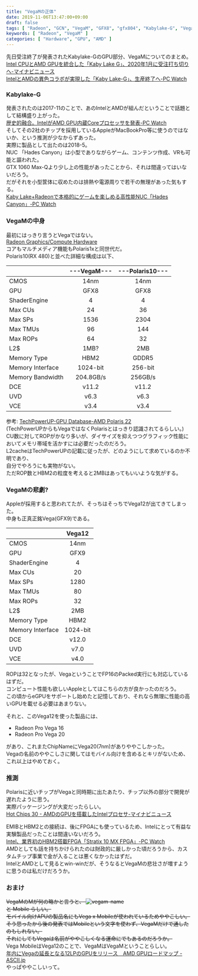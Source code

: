 ```yaml
---
title: "VegaMの正体"
date: 2019-11-06T13:47:00+09:00
draft: false
tags: [ "Radeon", "GCN", "VegaM", "GFX8", "gfx804", "Kabylake-G", "Vega12", "gfx904" ]
keywords: [ "Radeon", "VegaM" ]
categories: [ "Hardware", "GPU", "AMD" ]
---
```


先日受注終了が発表されたKabylake-GのGPU部分、VegaMについてのまとめ。  
[Intel CPUとAMD GPUを統合した「Kaby Lake G」、2020年1月に受注打ち切りへ-マイナビニュース](https://news.mynavi.jp/article/20191008-906612/)  
[IntelとAMDの異色コラボが実現した「Kaby Lake-G」、生産終了へ-PC Watch](https://pc.watch.impress.co.jp/docs/news/1211584.html)  

### Kabylake-G
発表されたのは2017-11のことで、あのIntelとAMDが組んだということで話題として結構盛り上がった。  
[歴史的融合。IntelがAMD GPU内蔵Coreプロセッサを発表-PC Watch](https://pc.watch.impress.co.jp/docs/news/1090107.html)  
そしてその2社のチップを採用しているAppleがMacBookPro等に使うのではないか、という推測が少なからずあった。  
実際に製品として出たのは2018-5。  
NUC 「Hades Canyon」は小型でありながらゲーム、コンテンツ作成、VRも可能と謳われた。  
GTX 1060 Max-Qより少し上の性能があったことから、それは間違ってはいないだろう。  
だがそれを小型筐体に収めたのは排熱や電源周りで若干の無理があった気もする。  
[Kaby Lake+Radeonで本格的にゲームを楽しめる高性能NUC「Hades Canyon」-PC Watch](https://pc.watch.impress.co.jp/docs/column/hothot/1126359.html)  

### VegaMの中身
最初にはっきり言うとVegaではない。  
[Radeon Graphics/Compute Hardware](https://www.x.org/wiki/RadeonFeature/#index6h2)  
コアもマルチメディア機能もPolaris1xと同世代だ。  
Polaris10(RX 480)と並べた詳細な構成は以下、  

||---VegaM---|---Polaris10---
|:--|:--:|:--:
|CMOS|14nm|14nm|
|GPU|GFX8|GFX8|
|ShaderEngine|4|4|
|Max CUs|24|36|
|Max SPs|1536|2304|
|Max TMUs|96|144|
|Max ROPs|64|32|
|L2$|1MB?|2MB|
|Memory Type|HBM2|GDDR5|
|Memory Interface|1024-bit|256-bit|
|Memory Bandwidth|204.8GB/s|256GB/s|
|DCE|v11.2|v11.2|
|UVD|v6.3|v6.3|
|VCE|v3.4|v3.4|  

参考: [TechPowerUP-GPU Database-AMD Polaris 22](https://www.techpowerup.com/gpu-specs/amd-polaris-22.g821)  
(TechPowerUPからもVegaではなくPolarisとはっきり認識されてるらしい。)
CU数に対してROPがかなり多いが、ダイサイズを抑えつつグラフィック性能においてメモリ帯域を活かすには必要だったのだろう。  
L2cacheはTechPowerUPの記載に従ったが、どのようにして求めているのか不明であり、  
自分でやろうにも実物がない。  
ただROP数とHBM2の粒度を考えると2MBはあってもいいような気がする。  

### VegaMの悲劇?
Appleが採用すると思われてたが、そっちはそっちでVega12が出てきてしまった。  
中身も正真正銘Vega(GFX9)である。  

| |Vega12|
|:--|:--:|
|CMOS|14nm|
|GPU|GFX9|
|ShaderEngine|4|
|Max CUs|20|
|Max SPs|1280|
|Max TMUs|80|
|Max ROPs|32|
|L2$|2MB|
|Memory Type|HBM2|
|Memory Interface|1024-bit|
|DCE|v12.0|
|UVD|v7.0|
|VCE|v4.0|  

ROPは32となったが、VegaということでFP16のPacked実行にも対応しているはずだ。  
コンピュート性能も欲しいAppleとしてはこちらの方が良かったのだろう。  
この頃からeGPUをサポートし始めたと記憶しており、それなら無理に性能の高いGPUを載せる必要はあまりない。  

それと、このVega12を使った製品には、  

* Radeon Pro Vega 16
* Radeon Pro Vega 20

があり、これまたChipNameにVega20(7nm)がありややこしかった。  
Vegaの名前のややこしさに関してはモバイル向けを含めるとキリがないため、これ以上はやめておく。  

### 推測
Polarisに近いチップがVegaと同時期に出たあたり、チップ以外の部分で開発が遅れたように思う。  
実際パッケージングが大変だったらしい。  
[Hot Chips 30 - AMDのGPUを搭載したIntelプロセサ-マイナビニュース](https://news.mynavi.jp/article/20180925-695503/)  

EMIBとHBM2との接続は、後にFPGAにも使っているため、Intelにとって有益な実験製品だったことは間違いないだろう。  
[Intel、業界初のHBM2搭載FPGA「Stratix 10 MX FPGA」-PC Watch](https://pc.watch.impress.co.jp/docs/news/1097692.html)  
AMDとしても話を持ちかけられたのは財政的に厳しかった頃だろうから、カスタムチップ事業で金が入ることは悪くなかったはずだ。  
IntelとAMDとして見るとwin-winだが、そうなるとVegaMの悲壮さが増すように思うのは私だけだろうか。  

### おまけ
<del>VegaMのMが何の略かと言うと、
![vegam-name](/image/2019/11/06/vegam-name.webp)  
と Mobile らしい。  
モバイル向けAPUの製品名にもVega x Mobileが使われているためややこしい。  
そう思ったから後の発表ではMobileという文字を使わず、VegaMだけで通したのもしれない。  
それにしてもVegaは名前がややこしくなる運命にでもあるのだろうか。 </del>  
Vega MobileはVega12のことで、VegaMはVegaMということらしい。  
[年内にVegaの延長となる12LPのGPUをリリース　AMD GPUロードマップ - ASCII.jp](https://ascii.jp/elem/000/001/620/1620179/)  
やっぱややこしいって。  